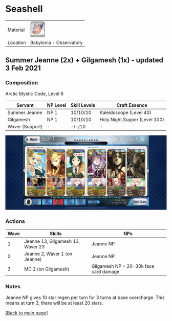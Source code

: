 # Seashell

<table>
	<tr>
		<td>Material</td>
		<td>
			<img src="../icons/Seashell of Reminiscence.png" height="50px"/>
		</td>
	</tr>
	<tr>
		<td>Location</td>
		<td>Babylonia - Observatory</td>
	</tr>
</table>

## Summer Jeanne (2x) + Gilgamesh (1x) - updated 3 Feb 2021

### Composition

Arctic Mystic Code, Level 6

| Servant         | NP Level | Skill Levels | Craft Essence                 |
| --------------- | -------- | ------------ | ----------------------------- |
| Summer Jeanne   | NP 1     | 10/10/10     | Kaleidoscope (Level 40)       |
| Gilgamesh       | NP 1     | 10/10/10     | Holy Night Supper (Level 100) |
| Waver (Support) | -        | -/-/10       | -                             |

<img src="../comps/observatory.jpeg"/>

### Actions

| Wave | Skills                            | NPs                                    |
| ---- | --------------------------------- | -------------------------------------- |
| 1    | Jeanne 13, Gilgamesh 13, Waver 23 | Jeanne NP                              |
| 2    | Jeanne 2, Waver 1 (on Jeanne)     | Jeanne NP                              |
| 3    | MC 2 (on Gilgamesh)               | Gilgamesh NP + 20-30k face card damage |

### Notes

Jeanne NP gives 10 star regen per turn for 3 turns at base overcharge. This means at turn 3, there will be at least 20 stars.

[[Back to main page]](../main.md)